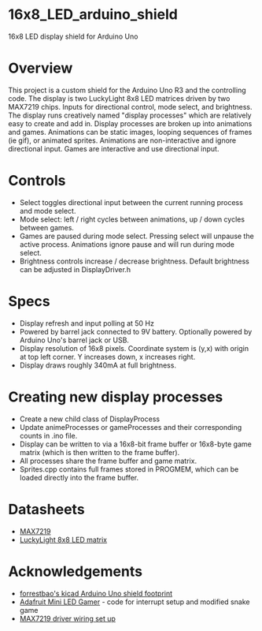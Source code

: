 # 16x8_LED_arduino_shield
16x8 LED display shield for Arduino Uno 


# Overview
This project is a custom shield for the Arduino Uno R3 and the controlling code. The display is two LuckyLight 8x8 LED matrices driven by two MAX7219 chips. Inputs for directional control, mode select, and brightness.
The display runs creatively named "display processes" which are relatively easy to create and add in. Display processes are broken up into animations and games. Animations can be static images, looping sequences of frames (ie gif), or animated sprites. Animations are non-interactive and ignore directional input. Games are interactive and use directional input.

# Controls
- Select toggles directional input between the current running process and mode select.
- Mode select: left / right cycles between animations, up / down cycles between games.
- Games are paused during mode select. Pressing select will unpause the active process. Animations ignore pause and will run during mode select.
- Brightness controls increase / decrease brightness. Default brightness can be adjusted in DisplayDriver.h

# Specs
- Display refresh and input polling at 50 Hz
- Powered by barrel jack connected to 9V battery. Optionally powered by Arduino Uno's barrel jack or USB.
- Display resolution of 16x8 pixels. Coordinate system is (y,x) with origin at top left corner. Y increases down, x increases right.
- Display draws roughly 340mA at full brightness.
 
# Creating new display processes
- Create a new child class of DisplayProcess
- Update animeProcesses or gameProcesses and their corresponding counts in .ino file.
- Display can be written to via a 16x8-bit frame buffer or 16x8-byte game matrix (which is then written to the frame buffer). 
- All processes share the frame buffer and game matrix.
- Sprites.cpp contains full frames stored in PROGMEM, which can be loaded directly into the frame buffer.

# Datasheets
- [MAX7219](https://www.sparkfun.com/datasheets/Components/General/COM-09622-MAX7219-MAX7221.pdf)
- [LuckyLight 8x8 LED matrix](https://cdn-shop.adafruit.com/datasheets/1820_KWM-R30881XPGB.pdf)

# Acknowledgements
- [forrestbao's kicad Arduino Uno shield footprint](https://github.com/forrestbao/arduino-kicad-library)
- [Adafruit Mini LED Gamer](https://github.com/adafruit/Adafruit_Learning_System_Guides/tree/master/Mini_LED_Gamer) - code for interrupt setup and modified snake game
- [MAX7219 driver wiring set up](https://playground.arduino.cc/Main/MAX72XXHardware/)